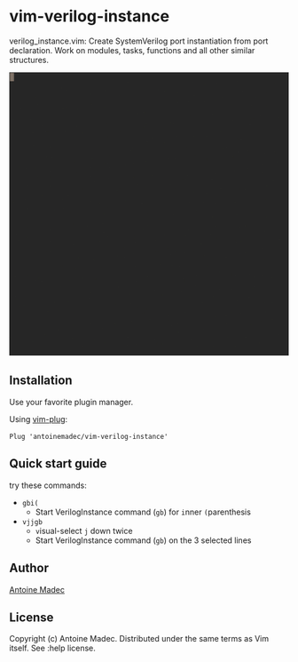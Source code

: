vim-verilog-instance
====================

verilog_instance.vim: Create SystemVerilog port instantiation from port declaration.
Work on modules, tasks, functions and all other similar structures.

![](https://raw.githubusercontent.com/antoinemadec/gif/master/veriloginstance.gif)

Installation
------------

Use your favorite plugin manager.

Using [vim-plug](https://github.com/junegunn/vim-plug):

```vim
Plug 'antoinemadec/vim-verilog-instance'
```

Quick start guide
-----------------

try these commands:

- `gbi(`
    - Start VerilogInstance command (`gb`) for `i`nner `(`parenthesis
- `vjjgb`
    - `v`isual-select `j` down twice
    - Start VerilogInstance command (`gb`) on the 3 selected lines

Author
------

[Antoine Madec](https://github.com/antoinemadec)

License
------

Copyright (c) Antoine Madec. Distributed under the same terms as Vim itself. See :help license.

